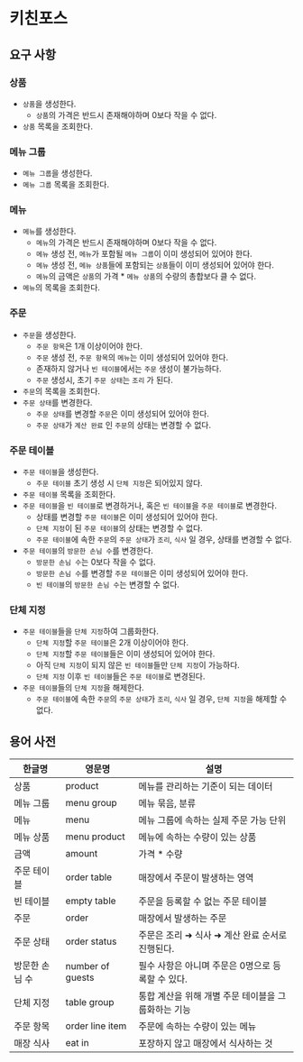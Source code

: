 # 키친포스

## 요구 사항
### 상품
- `상품`을 생성한다.
  - `상품`의 가격은 반드시 존재해야하며 0보다 작을 수 없다.
- `상품` 목록을 조회한다.

### 메뉴 그룹
- `메뉴 그룹`을 생성한다.
- `메뉴 그룹` 목록을 조회한다.

### 메뉴
- `메뉴`를 생성한다.
  - `메뉴`의 가격은 반드시 존재해야하며 0보다 작을 수 없다.
  - `메뉴` 생성 전, `메뉴`가 포함될 `메뉴 그룹`이 이미 생성되어 있어야 한다.
  - `메뉴` 생성 전, `메뉴 상품`들에 포함되는 `상품`들이 이미 생성되어 있어야 한다.
  - `메뉴`의 금액은 `상품`의 가격 * `메뉴 상품`의 수량의 총합보다 클 수 없다.
- `메뉴`의 목록을 조회한다.

### 주문
- `주문`을 생성한다.
  - `주문 항목`은 1개 이상이어야 한다.
  - `주문` 생성 전, `주문 항목`의 `메뉴`는 이미 생성되어 있어야 한다.
  - 존재하지 않거나 `빈 테이블`에서는 `주문` 생성이 불가능하다.
  - `주문` 생성시, 초기 `주문 상태`는 `조리` 가 된다.
- `주문`의 목록을 조회한다.
- `주문 상태`를 변경한다.
  - `주문 상태`를 변경할 `주문`은 이미 생성되어 있어야 한다.
  - `주문 상태`가 `계산 완료` 인 `주문`의 상태는 변경할 수 없다.
  
### 주문 테이블
- `주문 테이블`을 생성한다.
  - `주문 테이블` 초기 생성 시 `단체 지정`은 되어있지 않다.
- `주문 테이블` 목록을 조회한다. 
- `주문 테이블`을 `빈 테이블`로 변경하거나, 혹은 `빈 테이블`을 `주문 테이블`로 변경한다.
  - 상태를 변경할 `주문 테이블`은 이미 생성되어 있어야 한다.
  - `단체 지정`이 된 `주문 테이블`의 상태는 변경할 수 없다.
  - `주문 테이블`에 속한 `주문`의 `주문 상태`가 `조리`, `식사` 일 경우, 상태를 변경할 수 없다.
- `주문 테이블`의 `방문한 손님 수`를 변경한다.
  - `방문한 손님 수`는 0보다 작을 수 없다.
  - `방문한 손님 수`를 변경할 `주문 테이블`은 이미 생성되어 있어야 한다.
  - `빈 테이블`의 `방문한 손님 수`는 변경할 수 없다.

### 단체 지정
- `주문 테이블`들을 `단체 지정`하여 그룹화한다.
  - `단체 지정`할 `주문 테이블`은 2개 이상이어야 한다.
  - `단체 지정`할 `주문 테이블`들은 이미 생성되어 있어야 한다.
  - 아직 `단체 지정`이 되지 않은 `빈 테이블`들만 `단체 지정`이 가능하다.
  - `단체 지정` 이후 `빈 테이블`들은 `주문 테이블`로 변경된다.
- `주문 테이블`들의 `단체 지정`을 해제한다.
  - `주문 테이블`에 속한 `주문`의 `주문 상태`가 `조리`, `식사` 일 경우, `단체 지정`을 해제할 수 없다.


## 용어 사전

| 한글명 | 영문명 | 설명 |
| --- | --- | --- |
| 상품 | product | 메뉴를 관리하는 기준이 되는 데이터 |
| 메뉴 그룹 | menu group | 메뉴 묶음, 분류 |
| 메뉴 | menu | 메뉴 그룹에 속하는 실제 주문 가능 단위 |
| 메뉴 상품 | menu product | 메뉴에 속하는 수량이 있는 상품 |
| 금액 | amount | 가격 * 수량 |
| 주문 테이블 | order table | 매장에서 주문이 발생하는 영역 |
| 빈 테이블 | empty table | 주문을 등록할 수 없는 주문 테이블 |
| 주문 | order | 매장에서 발생하는 주문 |
| 주문 상태 | order status | 주문은 조리 ➜ 식사 ➜ 계산 완료 순서로 진행된다. |
| 방문한 손님 수 | number of guests | 필수 사항은 아니며 주문은 0명으로 등록할 수 있다. |
| 단체 지정 | table group | 통합 계산을 위해 개별 주문 테이블을 그룹화하는 기능 |
| 주문 항목 | order line item | 주문에 속하는 수량이 있는 메뉴 |
| 매장 식사 | eat in | 포장하지 않고 매장에서 식사하는 것 |
